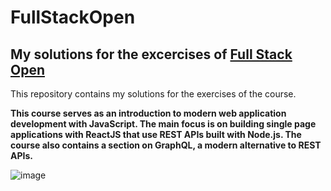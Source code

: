 # FullStackOpen
## My solutions for the excercises of [Full Stack Open](https://fullstackopen.com/en/)

This repository contains my solutions for the exercises of the course.

**This course serves as an introduction to modern web application development with JavaScript. The main focus is on building single page applications with ReactJS that use REST APIs built with Node.js. The course also contains a section on GraphQL, a modern alternative to REST APIs.**

![image](https://github.com/petalzx/FullStackOpen/assets/96787012/d464bde7-a968-4768-ba2b-6505959f8930)

